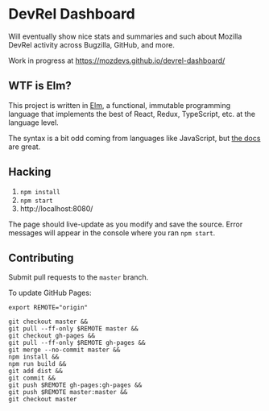 # DevRel Dashboard

Will eventually show nice stats and summaries and such about Mozilla DevRel activity across Bugzilla, GitHub, and more.

Work in progress at https://mozdevs.github.io/devrel-dashboard/

## WTF is Elm?

This project is written in [Elm](http://elm-lang.org/), a functional, immutable programming language that implements the best of React, Redux, TypeScript, etc. at the language level. 

The syntax is a bit odd coming from languages like JavaScript, but [the docs](http://elm-lang.org/docs) are great.

## Hacking

1. `npm install`
2. `npm start`
3. http://localhost:8080/

The page should live-update as you modify and save the source. Error messages will appear in the console where you ran `npm start`.

## Contributing

Submit pull requests to the `master` branch.

To update GitHub Pages:

```
export REMOTE="origin"

git checkout master &&
git pull --ff-only $REMOTE master &&
git checkout gh-pages &&
git pull --ff-only $REMOTE gh-pages &&
git merge --no-commit master &&
npm install &&
npm run build &&
git add dist &&
git commit &&
git push $REMOTE gh-pages:gh-pages &&
git push $REMOTE master:master &&
git checkout master
```
